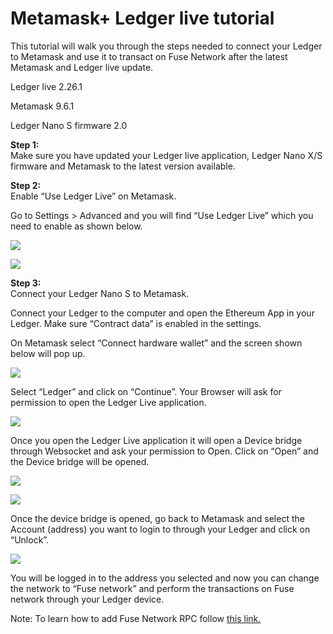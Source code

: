 # Metamask+ Ledger live tutorial

This tutorial will walk you through the steps needed to connect your Ledger to Metamask and use it to transact on Fuse Network after the latest Metamask and Ledger live update.

Ledger live 2.26.1

Metamask 9.6.1

Ledger Nano S firmware 2.0  
  
**Step 1:**   
Make sure you have updated your Ledger live application, Ledger Nano X/S firmware and Metamask to the latest version available.

**Step 2:**  
Enable “Use Ledger Live” on Metamask.

Go to Settings &gt; Advanced and you will find “Use Ledger Live” which you need to enable as shown below.

![](../../.gitbook/assets/1%20%2816%29.png)

![](../../.gitbook/assets/0%20%2812%29.png)

**Step 3:**  
Connect your Ledger Nano S to Metamask.

Connect your Ledger to the computer and open the Ethereum App in your Ledger. Make sure “Contract data” is enabled in the settings.

On Metamask select “Connect hardware wallet” and the screen shown below will pop up.

![](../../.gitbook/assets/2%20%2815%29.png)

Select “Ledger” and click on “Continue”. Your Browser will ask for permission to open the Ledger Live application.

![](../../.gitbook/assets/3%20%2814%29.png)

Once you open the Ledger Live application it will open a Device bridge through Websocket and ask your permission to Open. Click on “Open” and the Device bridge will be opened.

![](../../.gitbook/assets/4%20%2814%29.png)

  


![](../../.gitbook/assets/5%20%2811%29.png)

Once the device bridge is opened, go back to Metamask and select the Account \(address\) you want to login to through your Ledger and click on “Unlock”.

![](../../.gitbook/assets/6%20%2811%29.png)

You will be logged in to the address you selected and now you can change the network to “Fuse network” and perform the transactions on Fuse network through your Ledger device.

Note: To learn how to add Fuse Network RPC follow [this link.](https://docs.fuse.io/the-fuse-studio/getting-started/how-to-add-fuse-to-your-metamask)

